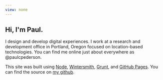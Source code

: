 ```yaml
---
view: none
---
```


## Hi, I'm Paul.

I design and develop digital experiences. I work at a research and development office in Portland, Oregon focused on location-based technologies. You can find me online just about everywhere as @paulcpederson.

This site was built using [Node](http://nodejs.org/), [Wintersmith](https://github.com/jnordberg/wintersmith), [Grunt](http://gruntjs.com/), and [GitHub Pages](http://pages.github.com/). You can find the source on [my github](https://github.com/paulcpederson/).